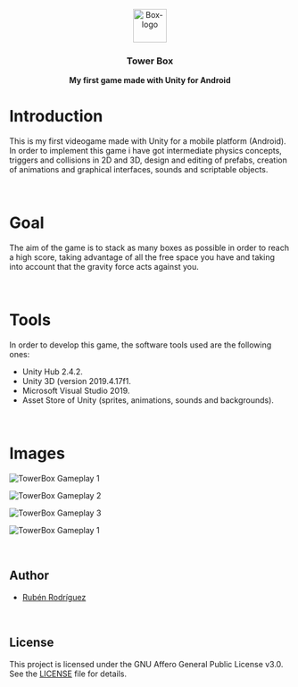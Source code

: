 <p align="center">
  <img src="https://i.ibb.co/tJRwBM7/Crate2.png" alt="Box-logo" width=60 height=60>

  <h3 align="center">Tower Box</h3>

  <p align="center">
    <b>My first game made with Unity for Android</b><br>
  </p>
</p>

# Introduction

This is my first videogame made with Unity for a mobile platform (Android). In order to implement this game i have got intermediate physics concepts, triggers and collisions in 2D and 3D, design and editing of prefabs, creation of animations and graphical interfaces, sounds and scriptable objects.

&nbsp;

# Goal

The aim of the game is to stack as many boxes as possible in order to reach a high score, taking advantage of all the free space you have and taking into account that
the gravity force acts against you.

&nbsp;

# Tools

In order to develop this game, the software tools used are the following ones:

* Unity Hub 2.4.2.
* Unity 3D (version 2019.4.17f1.
* Microsoft Visual Studio 2019.
* Asset Store of Unity (sprites, animations, sounds and backgrounds).

&nbsp;

# Images

![TowerBox Gameplay 1](https://i.ibb.co/jyMCyXG/Intro.png)

![TowerBox Gameplay 2](https://i.ibb.co/F7rK62V/Options.png)

![TowerBox Gameplay 3](https://i.ibb.co/0F6s79r/Gameplay.png)

![TowerBox Gameplay 1](https://i.ibb.co/hgydTFM/GameOver.png)

&nbsp;

## Author

* [Rubén Rodríguez](https://github.com/ZgzInfinity)

&nbsp;

## License

This project is licensed under the GNU Affero General Public License v3.0. See the [LICENSE](LICENSE) file for details.

